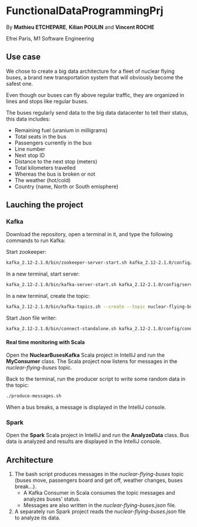 # FunctionalDataProgrammingPrj

By **Mathieu ETCHEPARE**, **Kilian POULIN** and **Vincent ROCHE**

Efrei Paris, M1 Software Engineering


## Use case

We chose to create a big data architecture for a fleet of nuclear flying buses, a brand new transportation system that will obviously become the safest one.

Even though our buses can fly above regular traffic, they are organized in lines and stops like regular buses.

The buses regularly send data to the big data datacenter to tell their status, this data includes:

* Remaining fuel (uranium in milligrams)
* Total seats in the bus
* Passengers currently in the bus
* Line number
* Next stop ID
* Distance to the next stop (meters)
* Total kilometers travelled
* Whereas the bus is broken or not
* The weather (hot/cold)
* Country (name, North or South emisphere)


## Lauching the project

### Kafka

Download the repository, open a terminal in it, and type the following commands to run Kafka:

Start zookeeper:

```bash
kafka_2.12-2.1.0/bin/zookeeper-server-start.sh kafka_2.12-2.1.0/config/zookeeper.properties
```

In a new terminal, start server:

```bash
kafka_2.12-2.1.0/bin/kafka-server-start.sh kafka_2.12-2.1.0/config/server.properties
```

In a new terminal, create the topic:

```bash
kafka_2.12-2.1.0/bin/kafka-topics.sh --create --topic nuclear-flying-buses --zookeeper localhost:2181 --partitions 1 --replication-factor 1
```

Start Json file writer:

```bash
kafka_2.12-2.1.0/bin/connect-standalone.sh kafka_2.12-2.1.0/config/connect-standalone.properties kafka_2.12-2.1.0/config/connect-console-sink.properties
```

#### Real time monitoring with Scala

Open the **NuclearBusesKafka** Scala project in IntelliJ and run the **MyConsumer** class. The Scala project now listens for messages in the *nuclear-flying-buses* topic.

Back to the terminal, run the producer script to write some random data in the topic:

```bash
./produce-messages.sh
```

When a bus breaks, a message is displayed in the IntelliJ console.


### Spark

Open the **Spark** Scala project in IntelliJ and run the **AnalyzeData** class. Bus data is analyzed and results are displayed in the IntelliJ console.


## Architecture

1. The bash script produces messages in the *nuclear-flying-buses* topic (buses move, passengers board and get off, weather changes, buses break...).
    * A Kafka Consumer in Scala consumes the topic messages and analyzes buses' status.
    * Messages are also written in the *nuclear-flying-buses.json* file.
2. A separately run Spark project reads the *nuclear-flying-buses.json* file to analyze its data.
